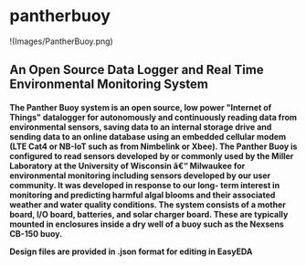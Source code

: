 # pantherbuoy


!(Images/PantherBuoy.png) 
<h2>An Open Source Data Logger and Real Time Environmental Monitoring System

<h4>The Panther Buoy system is an open source, low power "Internet of Things" datalogger for autonomously and continuously reading data from environmental sensors, saving data to an internal storage drive and sending data to an online database using an embedded cellular modem (LTE Cat4 or NB-IoT such as from Nimbelink or Xbee). The Panther Buoy is configured to read sensors developed by or commonly used by the Miller Laboratory at the University of Wisconsin â€“ Milwaukee for environmental monitoring including sensors developed by our user community.  It was developed in response to our long- term interest in monitoring and predicting harmful algal blooms and their associated weather and water quality conditions. The system consists of a mother board, I/O board, batteries, and solar charger board. These are typically mounted in enclosures inside a dry well of a buoy such as the Nexsens CB-150 buoy. 

Design files are provided in .json format for editing in EasyEDA

